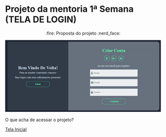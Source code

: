 # Projeto da mentoria 1ª Semana (TELA DE LOGIN)

 <p align="center"> 
 :fire: Proposta do projeto :nerd_face:
</p>

 <p align="center"> 
  <img alt="shift_alt" title="#shift_alt" src="./img/tela_login.gif" />
</p>

<p>O que acha de acessar o projeto? </p> <a href="https://oscarlojr.github.io/tela_login/?" target="_blank">Tela Inicial</a>
